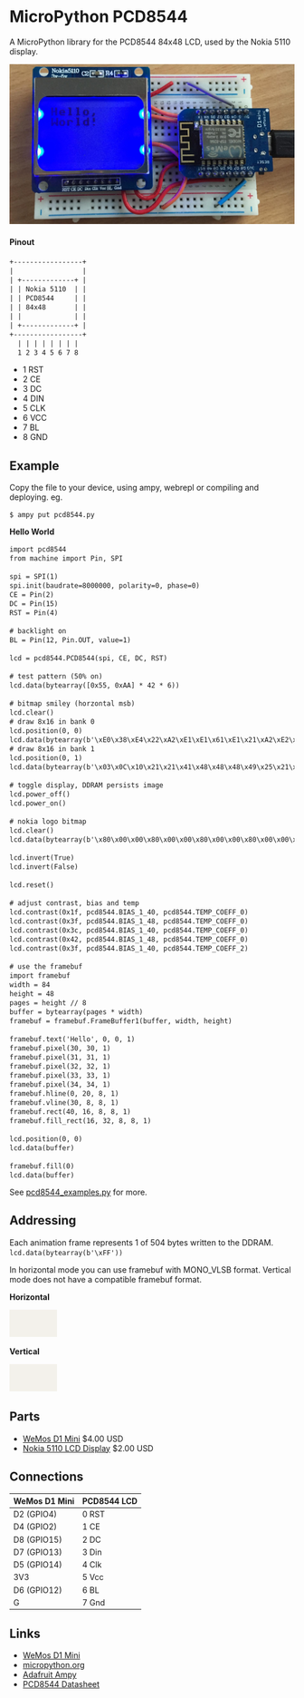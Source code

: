 # MicroPython PCD8544

A MicroPython library for the PCD8544 84x48 LCD, used by the Nokia 5110 display.

![demo](docs/demo.jpg)

#### Pinout
```
+-----------------+
|                 |
| +-------------+ |
| | Nokia 5110  | |
| | PCD8544     | |
| | 84x48       | |
| |             | |
| +-------------+ |
+-----------------+
  | | | | | | | |
  1 2 3 4 5 6 7 8
```

* 1 RST
* 2 CE
* 3 DC
* 4 DIN
* 5 CLK
* 6 VCC
* 7 BL
* 8 GND

## Example

Copy the file to your device, using ampy, webrepl or compiling and deploying. eg.

```
$ ampy put pcd8544.py
```

**Hello World**

```
import pcd8544
from machine import Pin, SPI

spi = SPI(1)
spi.init(baudrate=8000000, polarity=0, phase=0)
CE = Pin(2)
DC = Pin(15)
RST = Pin(4)

# backlight on
BL = Pin(12, Pin.OUT, value=1)

lcd = pcd8544.PCD8544(spi, CE, DC, RST)

# test pattern (50% on)
lcd.data(bytearray([0x55, 0xAA] * 42 * 6))

# bitmap smiley (horzontal msb)
lcd.clear()
# draw 8x16 in bank 0
lcd.position(0, 0)
lcd.data(bytearray(b'\xE0\x38\xE4\x22\xA2\xE1\xE1\x61\xE1\x21\xA2\xE2\xE4\x38\xE0\x00'))
# draw 8x16 in bank 1
lcd.position(0, 1)
lcd.data(bytearray(b'\x03\x0C\x10\x21\x21\x41\x48\x48\x48\x49\x25\x21\x10\x0C\x03\x00'))

# toggle display, DDRAM persists image
lcd.power_off()
lcd.power_on()

# nokia logo bitmap
lcd.clear()
lcd.data(bytearray(b'\x80\x00\x00\x80\x00\x00\x80\x00\x00\x80\x00\x00\x80\x00\x00\x80\x00\x00\x80\x80\x40\x40\x40\x80\x80\xC0\xC0\x40\xC0\xA0\xE0\xC0\xE0\xE0\xF0\xF0\xF8\xF8\xF8\xFC\xFC\xFE\xEE\xF4\xF0\xF0\x70\x30\x00\x80\x00\x00\x80\x00\x0C\x9C\x1C\x38\xB8\x38\x38\xB8\xF8\xF0\xF0\xF0\xF0\xF0\xF0\xF0\xF0\xF0\xF0\xF0\xF0\xF0\xF0\xF0\xF0\xF0\xF8\xF8\xF8\xF8\x88\x20\x8A\x20\x08\x22\x08\x00\x0A\x00\x00\x02\x80\x71\xBA\xDA\xFD\xDD\xED\xDE\xEE\xF7\xFF\xFB\xFD\xFD\xFE\xFF\x7F\x3F\x1F\x9F\x3F\x7F\x6F\x0F\xAF\x1F\xBF\x3E\x3C\x7A\x78\x70\x22\x88\xA0\x2A\x80\x08\x62\xE0\xE0\xF2\xF0\x58\xDA\xF8\xFC\x92\xFE\xFF\xFF\xD3\xFF\xFD\xF3\xE1\xF0\xF9\x7F\xBF\x3F\x8F\x2F\x4F\xAF\x0F\x4F\xA7\x0F\xAF\x87\x2F\x82\x80\x20\xC0\x80\x80\x50\x40\xC4\xD0\xA0\xE8\xE4\xEA\xFF\xFB\xFD\xFF\xFF\xFF\xFF\xFF\xEF\x4F\x27\x53\xA8\x54\x29\x4A\xB5\x82\xAC\xA1\x8A\xB6\x50\x4D\x32\xA4\x4A\xB4\xA9\x4A\x52\xB4\xAA\x45\xA8\xDA\x22\xAC\xD2\x2A\x52\xA8\x52\x4C\xB0\xAD\x43\x5B\xB3\x45\xA8\x5B\xA3\xAB\x55\xA8\x52\x54\xA9\x56\xA8\x45\xBA\xA4\x49\x5A\xA2\x54\xAA\x52\xFE\xFF\xFF\xFE\xFD\xFF\xFF\xFF\xFE\xFF\xFF\xFF\xFF\xFF\xFF\xFF\xFF\xFF\xFF\xFF\xFF\x7F\xFF\xFE\xBF\x7F\xBF\xBF\xFF\xDF\xBF\x5F\xDF\x7F\xDF\x7F\xDF\xAF\x7F\xEE\x8E\xF1\x6E\x99\xF7\x6A\xDD\xB2\x6E\xD5\x7A\xD7\xAC\x75\xDB\x6D\xD5\x7A\xD7\xAC\x7B\xE5\xDE\xA9\x77\xDA\xB5\xEE\x59\xB6\xEB\xDD\xB6\x69\xD6\xBF\xE8\x55\xEF\xB9\xD6\xED\xB5\x5B\xAB\xFF\xFD\xF7\xFF\x01\x01\x01\x01\xE1\xC1\x81\x03\x05\x0F\x1D\x2F\x7E\x01\x00\x01\x01\xFF\xFE\x03\x01\x01\x00\xF1\xF0\xF1\x71\xF1\xF1\xB1\xF1\x01\x01\x01\x03\xFE\xFF\x01\x01\x01\x01\xBE\x1B\x0D\x07\x03\x41\xE1\xF1\xF9\x6D\xFF\xFF\x00\x01\x01\x01\xFF\xFF\xEB\x3E\x0D\x03\x01\x41\x71\x70\x41\x01\x03\x0E\x3B\xEF\xFE\xFB\xEE\x7D\xF7\xFF\xFF\xFF\xFF\xFE\xFF\xF0\xF0\xF0\xF0\xFF\xFF\xFF\xFF\xFE\xFC\xF8\xF0\xF0\xF0\xF0\xF0\xF0\xFF\xFF\xF8\xF0\xF0\xF0\xF1\xF1\xF1\xF1\xF1\xF1\xF1\xF1\xF0\xF0\xF0\xF8\xFF\xFF\xF0\xF0\xF0\xF0\xFF\xFF\xFE\xFC\xF8\xF0\xF0\xF1\xF3\xF7\xFF\xFF\xF0\xF0\xF0\xF0\xFF\xF3\xF0\xF0\xF0\xFC\xFC\xFC\xFC\xFC\xFC\xFC\xFC\xF0\xF0\xF0\xF3\xFF\xFF\xFF\xFF\xFF'))

lcd.invert(True)
lcd.invert(False)

lcd.reset()

# adjust contrast, bias and temp
lcd.contrast(0x1f, pcd8544.BIAS_1_40, pcd8544.TEMP_COEFF_0)
lcd.contrast(0x3f, pcd8544.BIAS_1_48, pcd8544.TEMP_COEFF_0)
lcd.contrast(0x3c, pcd8544.BIAS_1_40, pcd8544.TEMP_COEFF_0)
lcd.contrast(0x42, pcd8544.BIAS_1_48, pcd8544.TEMP_COEFF_0)
lcd.contrast(0x3f, pcd8544.BIAS_1_40, pcd8544.TEMP_COEFF_2)

# use the framebuf
import framebuf
width = 84
height = 48
pages = height // 8
buffer = bytearray(pages * width)
framebuf = framebuf.FrameBuffer1(buffer, width, height)

framebuf.text('Hello', 0, 0, 1)
framebuf.pixel(30, 30, 1)
framebuf.pixel(31, 31, 1)
framebuf.pixel(32, 32, 1)
framebuf.pixel(33, 33, 1)
framebuf.pixel(34, 34, 1)
framebuf.hline(0, 20, 8, 1)
framebuf.vline(30, 8, 8, 1)
framebuf.rect(40, 16, 8, 8, 1)
framebuf.fill_rect(16, 32, 8, 8, 1)

lcd.position(0, 0)
lcd.data(buffer)

framebuf.fill(0)
lcd.data(buffer)
```

See [pcd8544_examples.py](pcd8544_examples.py) for more.

## Addressing

Each animation frame represents 1 of 504 bytes written to the DDRAM. `lcd.data(bytearray(b'\xFF'))`

In horizontal mode you can use framebuf with MONO_VLSB format. Vertical mode does not have a compatible framebuf format.

**Horizontal**

![Horizontal](docs/pcd8544-horizontal.gif)

**Vertical**

![Vertical](docs/pcd8544-vertical.gif)

## Parts

* [WeMos D1 Mini](https://www.aliexpress.com/store/product/D1-mini-Mini-NodeMcu-4M-bytes-Lua-WIFI-Internet-of-Things-development-board-based-ESP8266/1331105_32529101036.html) $4.00 USD
* [Nokia 5110 LCD Display](https://www.aliexpress.com/item/1pcs-High-Quality-84-48-84x48-LCD-Module-White-backlight-adapter-PCB-for-Nokia-5110-for/32609308327.html) $2.00 USD

## Connections

WeMos D1 Mini | PCD8544 LCD
------------- | ----------
D2 (GPIO4)    | 0 RST
D4 (GPIO2)    | 1 CE
D8 (GPIO15)   | 2 DC
D7 (GPIO13)   | 3 Din
D5 (GPIO14)   | 4 Clk
3V3           | 5 Vcc
D6 (GPIO12)   | 6 BL
G             | 7 Gnd

## Links

* [WeMos D1 Mini](https://wiki.wemos.cc/products:d1:d1_mini)
* [micropython.org](http://micropython.org)
* [Adafruit Ampy](https://learn.adafruit.com/micropython-basics-load-files-and-run-code/install-ampy)
* [PCD8544 Datasheet](docs/PCD8544.pdf)
